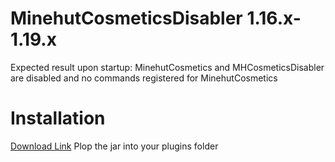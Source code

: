 # MinehutCosmeticsDisabler 1.16.x-1.19.x
Expected result upon startup: MinehutCosmetics and MHCosmeticsDisabler are disabled and no commands registered for MinehutCosmetics

# Installation
[Download Link](https://github.com/hapily04/MinehutCosmeticsDisabler/releases/download/1.0/MHCosmeticsDisabler-1.0.jar)
Plop the jar into your plugins folder
